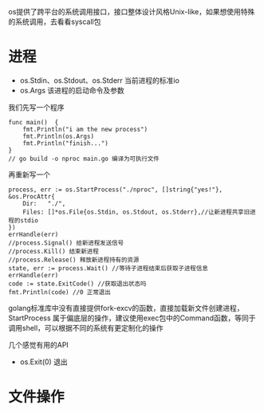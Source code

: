 os提供了跨平台的系统调用接口，接口整体设计风格Unix-like，如果想使用特殊的系统调用，去看看syscall包

# 进程

- os.Stdin、os.Stdout、os.Stderr 当前进程的标准io
- os.Args 该进程的启动命令及参数

我们先写一个程序
```
func main()  {
	fmt.Println("i am the new process")
	fmt.Println(os.Args)
	fmt.Println("finish...")
}
// go build -o nproc main.go 编译为可执行文件
```
再重新写一个
```
process, err := os.StartProcess("./nproc", []string{"yes!"}, &os.ProcAttr{
    Dir:   "./", 
    Files: []*os.File{os.Stdin, os.Stdout, os.Stderr},//让新进程共享旧进程的stdio
})
errHandle(err)
//process.Signal() 给新进程发送信号
//process.Kill() 结束新进程
//process.Release() 释放新进程持有的资源
state, err := process.Wait() //等待子进程结束后获取子进程信息
errHandle(err)
code := state.ExitCode() //获取退出状态吗
fmt.Println(code) //0 正常退出
```

golang标准库中没有直接提供fork-excv的函数，直接加载新文件创建进程，StartProcess 属于偏底层的操作，建议使用exec包中的Command函数，等同于调用shell，可以根据不同的系统有更定制化的操作

几个感觉有用的API

- os.Exit(0) 退出

# 文件操作

